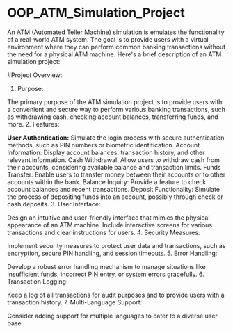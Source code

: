 # OOP_ATM_Simulation_Project
An ATM (Automated Teller Machine) simulation is emulates the functionality of a real-world ATM system. The goal is to provide users with a virtual environment where they can perform common banking transactions without the need for a physical ATM machine. Here's a brief description of an ATM simulation project:

#Project Overview:
1. Purpose:

The primary purpose of the ATM simulation project is to provide users with a convenient and secure way to perform various banking transactions, such as withdrawing cash, checking account balances, transferring funds, and more.
2. Features:

<b>User Authentication:</b> Simulate the login process with secure authentication methods, such as PIN numbers or biometric identification.
Account Information: Display account balances, transaction history, and other relevant information.
Cash Withdrawal: Allow users to withdraw cash from their accounts, considering available balance and transaction limits.
Funds Transfer: Enable users to transfer money between their accounts or to other accounts within the bank.
Balance Inquiry: Provide a feature to check account balances and recent transactions.
Deposit Functionality: Simulate the process of depositing funds into an account, possibly through check or cash deposits.
3. User Interface:

Design an intuitive and user-friendly interface that mimics the physical appearance of an ATM machine.
Include interactive screens for various transactions and clear instructions for users.
4. Security Measures:

Implement security measures to protect user data and transactions, such as encryption, secure PIN handling, and session timeouts.
5. Error Handling:

Develop a robust error handling mechanism to manage situations like insufficient funds, incorrect PIN entry, or system errors gracefully.
6. Transaction Logging:

Keep a log of all transactions for audit purposes and to provide users with a transaction history.
7. Multi-Language Support:

Consider adding support for multiple languages to cater to a diverse user base.
